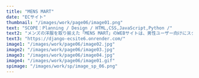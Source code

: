 ```yaml
---
title: "MENS MART"
date: "ECサイト"
thumbnail: "/images/work/page06/image01.png"
text: "SCOPE：Planning / Design / HTML,CSS,JavaScript,Python /"
text2: "メンズの洋服を取り揃えた「MENS MART」のWEBサイトは、男性ユーザー向けにスタイリッシュでシンプルな作りに仕上げています。また、白と黒を使い分けることで商品を際立たせています。ECサイト仕様に多様な機能を追加し、決済システムを導入しています。"
text3: "https://django-ecsite6.onrender.com/"
image1: "/images/work/page06/image02.jpg"
image2: "/images/work/page06/image03.jpg"
image3: "/images/work/page06/image04.jpg"
image4: "/images/work/page06/image01.gif"
spimage: "/images/work/sp/image_sp_06.png"
---
```

